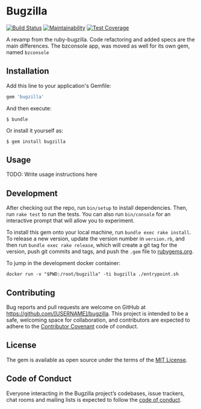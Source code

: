 # Bugzilla

[![Build
Status](https://travis-ci.org/vpereira/bugzilla.svg?branch=master)](https://travis-ci.org/vpereira/bugzilla)
[![Maintainability](https://api.codeclimate.com/v1/badges/36383c479e2c8a9e8182/maintainability)](https://codeclimate.com/github/vpereira/bugzilla/maintainability)
[![Test
Coverage](https://api.codeclimate.com/v1/badges/36383c479e2c8a9e8182/test_coverage)](https://codeclimate.com/github/vpereira/bugzilla/test_coverage)

A revamp from the ruby-bugzilla. Code refactoring and added specs are the main
differences. The bzconsole app, was moved as well for its own gem, named ```bzconsole```

## Installation

Add this line to your application's Gemfile:

```ruby
gem 'bugzilla'
```

And then execute:

    $ bundle

Or install it yourself as:

    $ gem install bugzilla

## Usage

TODO: Write usage instructions here

## Development

After checking out the repo, run `bin/setup` to install dependencies. Then, run `rake test` to run the tests. You can also run `bin/console` for an interactive prompt that will allow you to experiment.

To install this gem onto your local machine, run `bundle exec rake install`. To release a new version, update the version number in `version.rb`, and then run `bundle exec rake release`, which will create a git tag for the version, push git commits and tags, and push the `.gem` file to [rubygems.org](https://rubygems.org).

To jump in the development docker container:

```docker run -v "$PWD:/root/bugzilla" -ti bugzilla ./entrypoint.sh```


## Contributing

Bug reports and pull requests are welcome on GitHub at https://github.com/[USERNAME]/bugzilla. This project is intended to be a safe, welcoming space for collaboration, and contributors are expected to adhere to the [Contributor Covenant](http://contributor-covenant.org) code of conduct.

## License

The gem is available as open source under the terms of the [MIT License](https://opensource.org/licenses/MIT).

## Code of Conduct

Everyone interacting in the Bugzilla project’s codebases, issue trackers, chat rooms and mailing lists is expected to follow the [code of conduct](https://github.com/[USERNAME]/bugzilla/blob/master/CODE_OF_CONDUCT.md).
